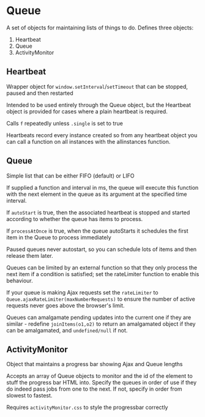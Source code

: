 # Queue
A set of objects for maintaining lists of things to do.
Defines three objects:
  1) Heartbeat
  2) Queue
  3) ActivityMonitor
  
## Heartbeat

Wrapper object for `window.setInterval`/`setTimeout` that can be stopped, paused and then restarted

Intended to be used entirely through the Queue object, but the Heartbeat object is provided for cases where a plain heartbeat is required.

Calls `f` repeatedly unless `.single` is set to true

Heartbeats record every instance created so from any heartbeat object you can call a function on all instances with the allinstances function.

## Queue

Simple list that can be either FIFO (default) or LIFO

If supplied a function and interval in ms, the queue will execute this function with the next element in the queue as its argument at the specified time interval.

If `autoStart` is true, then the associated heartbeat is stopped and started according to whether the queue has items to process.

If `processAtOnce` is true, when the queue autoStarts it schedules the first item in the Queue to process immediately

Paused queues never autostart, so you can schedule lots of items and then release them later.

Queues can be limited by an external function so that they only process the next item if a condition is satisfied; set the rateLimiter function to enable this behaviour.

If your queue is making Ajax requests set the `rateLimiter` to `Queue.ajaxRateLimiter(maxNumberRequests)` to ensure the number of active requests never goes above the browser's limit.

Queues can amalgamate pending updates into the current one if they are similar - redefine `joinItems(o1,o2)` to return an amalgamated object if they can be amalgamated, and `undefined/null` if not.

## ActivityMonitor

Object that maintains a progress bar showing Ajax and Queue lengths

Accepts an array of Queue objects to monitor and the id of the element to stuff the progress bar HTML into. Specify the queues in order of use if they do indeed pass jobs from one to the next. If not, specify in order from slowest to fastest.
 
Requires `activityMonitor.css` to style the progressbar correctly
